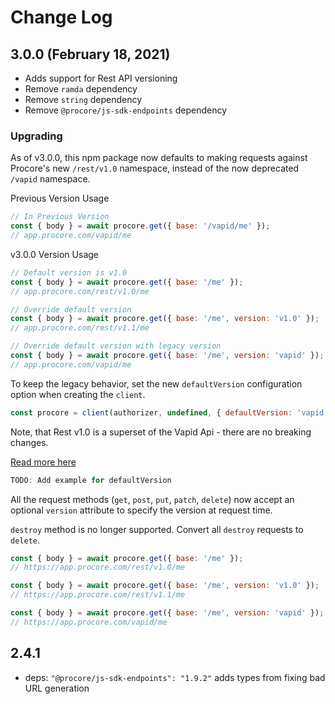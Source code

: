 # Change Log

## 3.0.0 (February 18, 2021)

* Adds support for Rest API versioning
* Remove `ramda` dependency
* Remove `string` dependency
* Remove `@procore/js-sdk-endpoints` dependency

### Upgrading

As of v3.0.0, this npm package now defaults to making requests against Procore's new
`/rest/v1.0` namespace, instead of the now deprecated `/vapid` namespace.

Previous Version Usage

```javascript
// In Previous Version
const { body } = await procore.get({ base: '/vapid/me' });
// app.procore.com/vapid/me
```

v3.0.0 Version Usage

```javascript
// Default version is v1.0
const { body } = await procore.get({ base: '/me' });
// app.procore.com/rest/v1.0/me

// Override default version
const { body } = await procore.get({ base: '/me', version: 'v1.0' });
// app.procore.com/rest/v1.1/me

// Override default version with legacy version
const { body } = await procore.get({ base: '/me', version: 'vapid' });
// app.procore.com/vapid/me
```

To keep the legacy behavior, set the new `defaultVersion` configuration option when
creating the `client`.

```javascript
const procore = client(authorizer, undefined, { defaultVersion: 'vapid' });
```

Note, that Rest v1.0 is a superset of the Vapid Api - there are no breaking
changes.

[Read more here](https://developers.procore.com/documentation/vapid-deprecation)

```javascript
TODO: Add example for defaultVersion
```

All the request methods (`get`, `post`, `put`, `patch`, `delete`) now
accept an optional `version` attribute to specify the version at request time.

`destroy` method is no longer supported. Convert all `destroy` requests to `delete`.

```javascript
const { body } = await procore.get({ base: '/me' });
// https://app.procore.com/rest/v1.0/me

const { body } = await procore.get({ base: '/me', version: 'v1.0' });
// https://app.procore.com/rest/v1.1/me

const { body } = await procore.get({ base: '/me', version: 'vapid' });
// https://app.procore.com/vapid/me
```

## 2.4.1
- deps: `"@procore/js-sdk-endpoints": "1.9.2"` adds types from fixing bad URL generation
